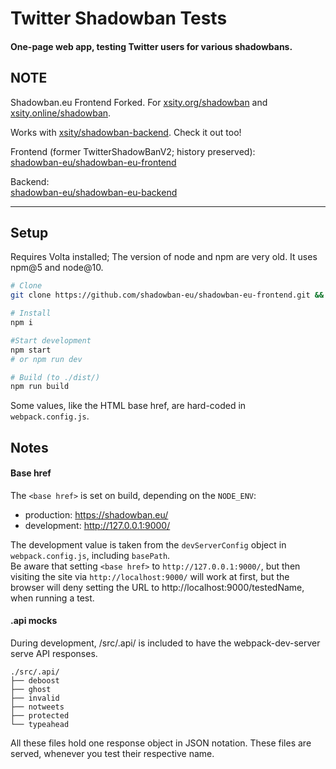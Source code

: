 # Twitter Shadowban Tests

#### One-page web app, testing Twitter users for various shadowbans.

## NOTE

Shadowban.eu Frontend Forked. For [xsity.org/shadowban](https://xsity.org/shadowban) and [xsity.online/shadowban](https://xsity.online/shadowban).

Works with [xsity/shadowban-backend](https://github.com/xsity/shadowban-backend). Check it out too!

Frontend (former TwitterShadowBanV2; history preserved):  
[shadowban-eu/shadowban-eu-frontend](https://github.com/shadowban-eu/shadowban-eu-frontend.git)

Backend:  
[shadowban-eu/shadowban-eu-backend](https://github.com/shadowban-eu/shadowban-eu-backend.git)

---

## Setup
Requires Volta installed; The version of node and npm are very old. It uses npm@5 and node@10. 

```bash
# Clone
git clone https://github.com/shadowban-eu/shadowban-eu-frontend.git && cd shadowban-eu-frontend

# Install
npm i

#Start development
npm start
# or npm run dev

# Build (to ./dist/)
npm run build
```

Some values, like the HTML base href, are hard-coded in `webpack.config.js`.

## Notes
#### Base href
The `<base href>` is set on build, depending on the `NODE_ENV`:

  - production: https://shadowban.eu/
  - development: http://127.0.0.1:9000/

The development value is taken from the `devServerConfig` object in `webpack.config.js`, including `basePath`.  
Be aware that setting `<base href>` to `http://127.0.0.1:9000/`, but then visiting the site via `http://localhost:9000/` will work at first, but the browser will deny setting the URL to http://localhost:9000/testedName, when running a test.
 
#### .api mocks
During development, /src/.api/ is included to have the webpack-dev-server serve API responses.

```
./src/.api/
├── deboost
├── ghost
├── invalid
├── notweets
├── protected
└── typeahead
```

All these files hold one response object in JSON notation.
These files are served, whenever you test their respective name.
